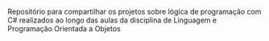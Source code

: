 Repositório para compartilhar os projetos
sobre lógica de programação com C#
realizados ao longo das aulas da disciplina
de Linguagem e Programação Orientada a Objetos
